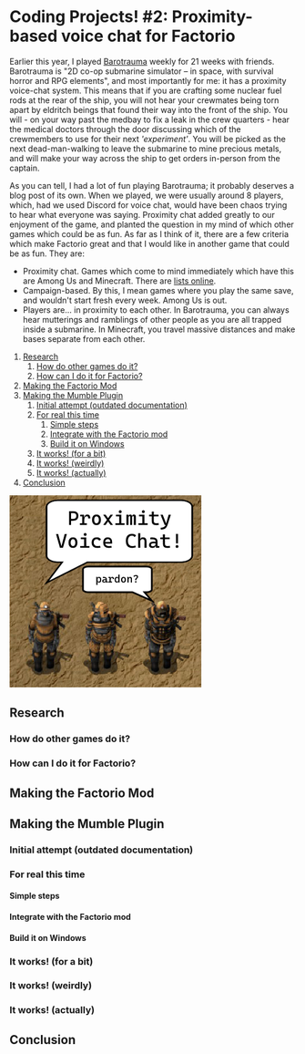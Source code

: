 # Coding Projects! #2: Proximity-based voice chat for Factorio

Earlier this year, I played [Barotrauma] weekly for 21 weeks with friends. Barotrauma is "2D co-op submarine simulator – in space, with survival horror and RPG elements", and most importantly for me: it has a proximity voice-chat system. This means that if you are crafting some nuclear fuel rods at the rear of the ship, you will not hear your crewmates being torn apart by eldritch beings that found their way into the front of the ship. You will - on your way past the medbay to fix a leak in the crew quarters - hear the medical doctors through the door discussing which of the crewmembers to use for their next *'experiment'*. You will be picked as the next dead-man-walking to leave the submarine to mine precious metals, and will make your way across the ship to get orders in-person from the captain.

As you can tell, I had a lot of fun playing Barotrauma; it probably deserves a blog post of its own. When we played, we were usually around 8 players, which, had we used Discord for voice chat, would have been chaos trying to hear what everyone was saying. Proximity chat added greatly to our enjoyment of the game, and planted the question in my mind of which other games which could be as fun. As far as I think of it, there are a few criteria which make Factorio great and that I would like in another game that could be as fun. They are:

- Proximity chat. Games which come to mind immediately which have this are Among Us and Minecraft. There are [lists online][proxchat games].
- Campaign-based. By this, I mean games where you play the same save, and wouldn't start fresh every week. Among Us is out.
- Players are... in proximity to each other. In Barotrauma, you can always hear mutterings and ramblings of other people as you are all trapped inside a submarine. In Minecraft, you travel massive distances and make bases separate from each other.

1. [Research](#research)
   1. [How do other games do it?](#how-do-other-games-do-it)
   2. [How can I do it for Factorio?](#how-can-i-do-it-for-factorio)
2. [Making the Factorio Mod](#making-the-factorio-mod)
3. [Making the Mumble Plugin](#making-the-mumble-plugin)
   1. [Initial attempt (outdated documentation)](#initial-attempt-outdated-documentation)
   2. [For real this time](#for-real-this-time)
      1. [Simple steps](#simple-steps)
      2. [Integrate with the Factorio mod](#integrate-with-the-factorio-mod)
      3. [Build it on Windows](#build-it-on-windows)
   3. [It works! (for a bit)](#it-works-for-a-bit)
   4. [It works! (weirdly)](#it-works-weirdly)
   5. [It works! (actually)](#it-works-actually)
4. [Conclusion](#conclusion)

![Screenshot of Factorio players, speaking. They say "Proximity Voice Chat!"; "Pardon?"](./og-image.png)

## Research

### How do other games do it?

### How can I do it for Factorio?

## Making the Factorio Mod

## Making the Mumble Plugin

### Initial attempt (outdated documentation)

### For real this time

#### Simple steps

#### Integrate with the Factorio mod

#### Build it on Windows

### It works! (for a bit)

### It works! (weirdly)

### It works! (actually)

## Conclusion

[Barotrauma]: https://store.steampowered.com/app/602960/Barotrauma/
[proxchat games]: https://www.familygamingdatabase.com/en-gb/search/list/Proximity+Chat

